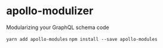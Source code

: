 # apollo-modulizer

Modularizing your GraphQL schema code

`yarn add apollo-modules`
`npm install --save apollo-modules`
